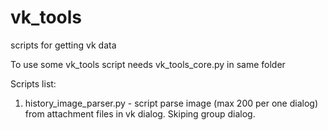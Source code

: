 # vk_tools
scripts for getting vk data

To use some vk_tools script needs vk_tools_core.py in same folder

Scripts list:
1. history_image_parser.py - script parse image (max 200 per one dialog) from attachment files in vk dialog. Skiping group dialog.

